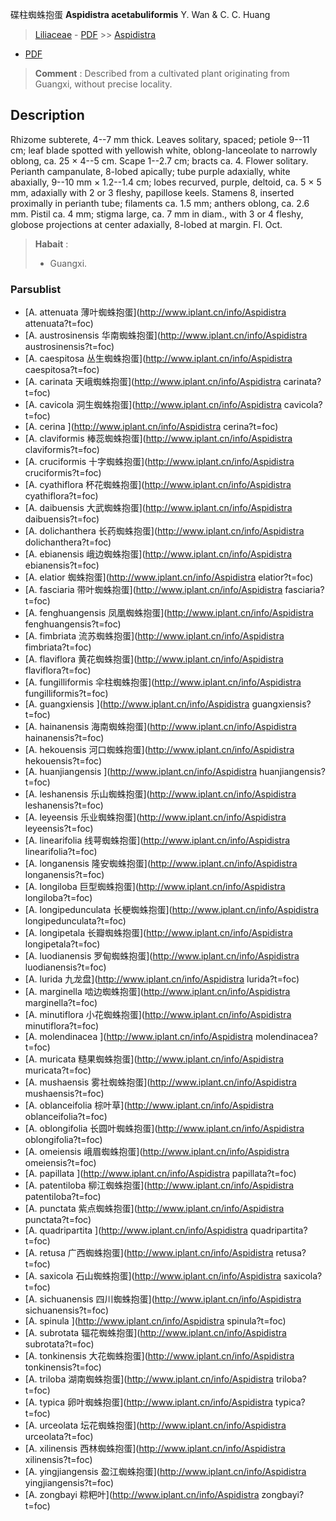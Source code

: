 碟柱蜘蛛抱蛋 **Aspidistra acetabuliformis** Y. Wan & C. C. Huang

> [Liliaceae](http://www.iplant.cn/info/Liliaceae?t=foc) - [PDF](http://www.iplant.cn/foc/pdf/Liliaceae.pdf) >> [Aspidistra](http://www.iplant.cn/info/Aspidistra?t=foc)
 - [PDF](http://www.iplant.cn/foc/pdf/Aspidistra.pdf)


> **Comment** : 
> Described from a cultivated plant originating from Guangxi, without precise locality.

## Description

Rhizome subterete, 4--7 mm thick. Leaves solitary, spaced; petiole 9--11 cm; leaf blade spotted with yellowish white, oblong-lanceolate to narrowly oblong, ca. 25 × 4--5 cm. Scape 1--2.7 cm; bracts ca. 4. Flower solitary. Perianth campanulate, 8-lobed apically; tube purple adaxially, white abaxially, 9--10 mm × 1.2--1.4 cm; lobes recurved, purple, deltoid, ca. 5 × 5 mm, adaxially with 2 or 3 fleshy, papillose keels. Stamens 8, inserted proximally in perianth tube; filaments ca. 1.5 mm; anthers oblong, ca. 2.6 mm. Pistil ca. 4 mm; stigma large, ca. 7 mm in diam., with 3 or 4 fleshy, globose projections at center adaxially, 8-lobed at margin. Fl. Oct.


> **Habait** : 
>* Guangxi.

### Parsublist

* [A.  attenuata  薄叶蜘蛛抱蛋](http://www.iplant.cn/info/Aspidistra attenuata?t=foc)
* [A.  austrosinensis  华南蜘蛛抱蛋](http://www.iplant.cn/info/Aspidistra austrosinensis?t=foc)
* [A.  caespitosa  丛生蜘蛛抱蛋](http://www.iplant.cn/info/Aspidistra caespitosa?t=foc)
* [A.  carinata  天峨蜘蛛抱蛋](http://www.iplant.cn/info/Aspidistra carinata?t=foc)
* [A.  cavicola  洞生蜘蛛抱蛋](http://www.iplant.cn/info/Aspidistra cavicola?t=foc)
* [A.  cerina  ](http://www.iplant.cn/info/Aspidistra cerina?t=foc)
* [A.  claviformis  棒蕊蜘蛛抱蛋](http://www.iplant.cn/info/Aspidistra claviformis?t=foc)
* [A.  cruciformis  十字蜘蛛抱蛋](http://www.iplant.cn/info/Aspidistra cruciformis?t=foc)
* [A.  cyathiflora  杯花蜘蛛抱蛋](http://www.iplant.cn/info/Aspidistra cyathiflora?t=foc)
* [A.  daibuensis  大武蜘蛛抱蛋](http://www.iplant.cn/info/Aspidistra daibuensis?t=foc)
* [A.  dolichanthera  长药蜘蛛抱蛋](http://www.iplant.cn/info/Aspidistra dolichanthera?t=foc)
* [A.  ebianensis  峨边蜘蛛抱蛋](http://www.iplant.cn/info/Aspidistra ebianensis?t=foc)
* [A.  elatior  蜘蛛抱蛋](http://www.iplant.cn/info/Aspidistra elatior?t=foc)
* [A.  fasciaria  带叶蜘蛛抱蛋](http://www.iplant.cn/info/Aspidistra fasciaria?t=foc)
* [A.  fenghuangensis  凤凰蜘蛛抱蛋](http://www.iplant.cn/info/Aspidistra fenghuangensis?t=foc)
* [A.  fimbriata  流苏蜘蛛抱蛋](http://www.iplant.cn/info/Aspidistra fimbriata?t=foc)
* [A.  flaviflora  黄花蜘蛛抱蛋](http://www.iplant.cn/info/Aspidistra flaviflora?t=foc)
* [A.  fungilliformis  伞柱蜘蛛抱蛋](http://www.iplant.cn/info/Aspidistra fungilliformis?t=foc)
* [A.  guangxiensis  ](http://www.iplant.cn/info/Aspidistra guangxiensis?t=foc)
* [A.  hainanensis  海南蜘蛛抱蛋](http://www.iplant.cn/info/Aspidistra hainanensis?t=foc)
* [A.  hekouensis  河口蜘蛛抱蛋](http://www.iplant.cn/info/Aspidistra hekouensis?t=foc)
* [A.  huanjiangensis  ](http://www.iplant.cn/info/Aspidistra huanjiangensis?t=foc)
* [A.  leshanensis  乐山蜘蛛抱蛋](http://www.iplant.cn/info/Aspidistra leshanensis?t=foc)
* [A.  leyeensis  乐业蜘蛛抱蛋](http://www.iplant.cn/info/Aspidistra leyeensis?t=foc)
* [A.  linearifolia  线萼蜘蛛抱蛋](http://www.iplant.cn/info/Aspidistra linearifolia?t=foc)
* [A.  longanensis  隆安蜘蛛抱蛋](http://www.iplant.cn/info/Aspidistra longanensis?t=foc)
* [A.  longiloba  巨型蜘蛛抱蛋](http://www.iplant.cn/info/Aspidistra longiloba?t=foc)
* [A.  longipedunculata  长梗蜘蛛抱蛋](http://www.iplant.cn/info/Aspidistra longipedunculata?t=foc)
* [A.  longipetala  长瓣蜘蛛抱蛋](http://www.iplant.cn/info/Aspidistra longipetala?t=foc)
* [A.  luodianensis  罗甸蜘蛛抱蛋](http://www.iplant.cn/info/Aspidistra luodianensis?t=foc)
* [A.  lurida  九龙盘](http://www.iplant.cn/info/Aspidistra lurida?t=foc)
* [A.  marginella  啮边蜘蛛抱蛋](http://www.iplant.cn/info/Aspidistra marginella?t=foc)
* [A.  minutiflora  小花蜘蛛抱蛋](http://www.iplant.cn/info/Aspidistra minutiflora?t=foc)
* [A.  molendinacea  ](http://www.iplant.cn/info/Aspidistra molendinacea?t=foc)
* [A.  muricata  糙果蜘蛛抱蛋](http://www.iplant.cn/info/Aspidistra muricata?t=foc)
* [A.  mushaensis  雾社蜘蛛抱蛋](http://www.iplant.cn/info/Aspidistra mushaensis?t=foc)
* [A.  oblanceifolia  棕叶草](http://www.iplant.cn/info/Aspidistra oblanceifolia?t=foc)
* [A.  oblongifolia  长圆叶蜘蛛抱蛋](http://www.iplant.cn/info/Aspidistra oblongifolia?t=foc)
* [A.  omeiensis  峨眉蜘蛛抱蛋](http://www.iplant.cn/info/Aspidistra omeiensis?t=foc)
* [A.  papillata  ](http://www.iplant.cn/info/Aspidistra papillata?t=foc)
* [A.  patentiloba  柳江蜘蛛抱蛋](http://www.iplant.cn/info/Aspidistra patentiloba?t=foc)
* [A.  punctata  紫点蜘蛛抱蛋](http://www.iplant.cn/info/Aspidistra punctata?t=foc)
* [A.  quadripartita  ](http://www.iplant.cn/info/Aspidistra quadripartita?t=foc)
* [A.  retusa  广西蜘蛛抱蛋](http://www.iplant.cn/info/Aspidistra retusa?t=foc)
* [A.  saxicola  石山蜘蛛抱蛋](http://www.iplant.cn/info/Aspidistra saxicola?t=foc)
* [A.  sichuanensis  四川蜘蛛抱蛋](http://www.iplant.cn/info/Aspidistra sichuanensis?t=foc)
* [A.  spinula  ](http://www.iplant.cn/info/Aspidistra spinula?t=foc)
* [A.  subrotata  辐花蜘蛛抱蛋](http://www.iplant.cn/info/Aspidistra subrotata?t=foc)
* [A.  tonkinensis  大花蜘蛛抱蛋](http://www.iplant.cn/info/Aspidistra tonkinensis?t=foc)
* [A.  triloba  湖南蜘蛛抱蛋](http://www.iplant.cn/info/Aspidistra triloba?t=foc)
* [A.  typica  卵叶蜘蛛抱蛋](http://www.iplant.cn/info/Aspidistra typica?t=foc)
* [A.  urceolata  坛花蜘蛛抱蛋](http://www.iplant.cn/info/Aspidistra urceolata?t=foc)
* [A.  xilinensis  西林蜘蛛抱蛋](http://www.iplant.cn/info/Aspidistra xilinensis?t=foc)
* [A.  yingjiangensis  盈江蜘蛛抱蛋](http://www.iplant.cn/info/Aspidistra yingjiangensis?t=foc)
* [A.  zongbayi  粽粑叶](http://www.iplant.cn/info/Aspidistra zongbayi?t=foc)
